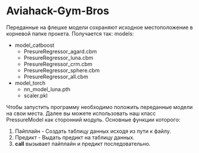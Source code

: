 # Aviahack-Gym-Bros

Переданные на флешке модели сохраняют исходное местоположение в корневой папке прокета. Получается так:
models:
 - model_catboost
    - PresureRegressor_agard.cbm
    - PresureRegressor_luna.cbm
    - PresureRegressor_crm.cbm
    - PresureRegressor_sphere.cbm
    - PresureRegressor_all.cbm
 - model_torch
    - nn_model_luna.pth
    - scaler.pkl

Чтобы запустить программу необходимо положить переданные модели на свои места. Далее вы можете использовать наш класс PressureModel как сторонний модуль. Основные функции которого:
1. Пайплайн - Создать таблицу данных исходя из пути к файлу.
2. Предикт - Выдать предикт на таблицу данных.
3. __call__ вызывает пайплайн и предикт последовательно.
